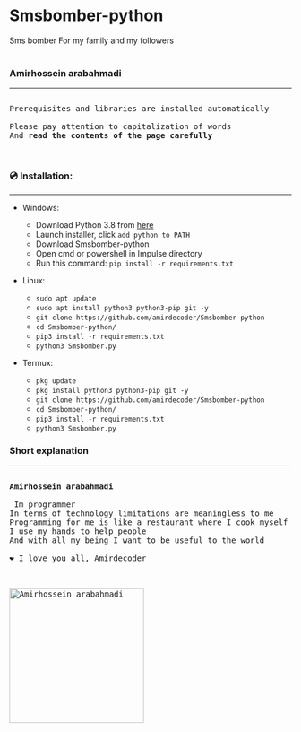 # Smsbomber-python
Sms bomber For my family and my followers
<br>
<br>


### Amirhossein arabahmadi
 ___
  
<pre>
<p>Prerequisites and libraries are installed automatically

Please pay attention to capitalization of words
And <b>read the contents of the page carefully</b>
</p>
</pre>
 
 ### :cd: Installation:
 ___
* Windows:
  * Download Python 3.8 from [here](https://www.python.org/downloads/release/python-38)
  * Launch installer, click `add python to PATH`
  * Download Smsbomber-python
  * Open cmd or powershell in Impulse directory
  * Run this command: `pip install -r requirements.txt`

* Linux:
  * `sudo apt update`
  * `sudo apt install python3 python3-pip git -y`
  * `git clone https://github.com/amirdecoder/Smsbomber-python`
  * `cd Smsbomber-python/`
  * `pip3 install -r requirements.txt`
  * `python3 Smsbomber.py`

* Termux:
  * `pkg update`
  * `pkg install python3 python3-pip git -y`
  * `git clone https://github.com/amirdecoder/Smsbomber-python`
  * `cd Smsbomber-python/`
  * `pip3 install -r requirements.txt`
  * `python3 Smsbomber.py`

### Short explanation
___

<pre>
<p><strong>Amirhossein arabahmadi</strong>
 
 Im programmer
In terms of technology limitations are meaningless to me
Programming for me is like a restaurant where I cook myself and I enjoy the taste of food
I use my hands to help people
And with all my being I want to be useful to the world

❤️ I love you all, Amirdecoder
</p>
<a href="https://github.com/amirdecoder">
<img align="center" width="240" src="https://s27.picofile.com/file/8457301368/IMG_20221214_031628_357.jpg" alt="Amirhossein arabahmadi" />
</a>
</pre>


